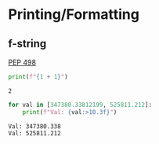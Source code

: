 # Printing/Formatting


## f-string

[PEP 498](https://www.python.org/dev/peps/pep-0498/)


```python
print(f"{1 + 1}")
```

    2



```python
for val in [347380.33812199, 525811.212]:
    print(f"Val: {val:>10.3f}")
```

    Val: 347380.338
    Val: 525811.212


